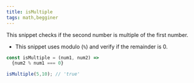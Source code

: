 ```yaml
---
title: isMultiple
tags: math,begginer
---
```


This snippet checks if the second number is multiple of the first number.

- This snippet uses modulo (`%`) and verify if the remainder is 0.

```js
const isMultiple = (num1, num2) =>
  {num2 % num1 === 0}
```

```js
isMultiple(5,10); // 'true'
```
